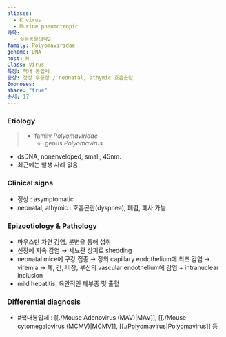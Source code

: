 ```yaml
---
aliases:
  - K virus
  - Murine pneumotropic
과목:
  - 실험동물의학2
family: Polyomaviridae
genome: DNA
host: M
Class: Virus
특징: 핵내 봉입체
증상: 정상 무증상 / neonatal, athymic 호흡곤란
Zoonoses: 
share: "true"
순서: 17
---
```

### Etiology
>- family *Polyomaviridae*
>	- genus *Polyomavirus*

- dsDNA, nonenveloped, small, 45nm.
- 최근에는 발생 사례 없음.
### Clinical signs
- 정상 : asymptomatic
- neonatal, athymic : 호흡곤란(dyspnea), 폐렴, 폐사 가능
### Epizootiology & Pathology
- 마우스만 자연 감염, 분변을 통해 섭취
- 신장에 지속 감염 → 세뇨관 상피로 shedding
- neonatal mice에 구강 접종 → 장의 capillary endothelium에 최초 감염 → viremia
  → 폐, 간, 비장, 부신의 vascular endothelium에 감염 + intranuclear inclusion
- mild hepatitis, 육안적인 폐부종 및 출혈
### Differential diagnosis
- #핵내봉입체 : [[./Mouse Adenovirus (MAV)|MAV]], [[./Mouse cytomegalovirus (MCMV)|MCMV]], [[./Polyomavirus|Polyomavirus]] 등